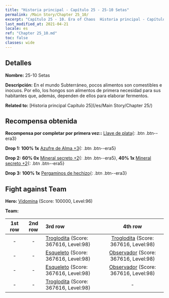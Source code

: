 ```yaml
---
title: "Historia principal - Capítulo 25 - 25-10 Setas"
permalink: /Main Story/Chapter 25_10/
excerpt: "Capítulo 25 - 10. Era of Chaos  Historia principal - Capítulo 25_10. 25-10 Setas"
last_modified_at: 2021-04-21
locale: es
ref: "Chapter 25_10.md"
toc: false
classes: wide
---
```


## Detalles

 **Nombre:** 25-10 Setas

 **Descripción:** En el mundo Subterráneo, pocos alimentos son comestibles e inocuos. Por ello, los hongos son alimentos de primera necesidad para sus habitantes que, además, dependen de ellos para elaborar fermentos.

 **Related to:** [Historia principal Capítulo 25](/es/Main Story/Chapter 25/)

## Recompensa obtenida

 **Recompensa por completar por primera vez::** [Llave de plata](/es/Items/con_693/){: .btn .btn--era3}

 **Drop 1:** **100% 1x** [Azufre de Alma +3](/es/Items/mat_85/){: .btn .btn--era5}

 **Drop 2:** **60% 0x** [Mineral secreto +2](/es/Items/mat_75/){: .btn .btn--era5}, **40% 1x** [Mineral secreto +2](/es/Items/mat_75/){: .btn .btn--era5}

 **Drop 3:** **100% 1x** [Pergaminos de hechizo](/es/Items/con_694/){: .btn .btn--era3}


## Fight against Team
 **Hero:** [Vidomina](/es/heroes/Vidomina/) (Score: 100000, Level:96)

 **Team:**


  | 1st row | 2nd row | 3rd row | 4th row |
  |:----:|:----:|:----|:----:|
  | - | - | [Troglodita](/es/units/Troglodyte/) (Score: 367616, Level:98)  | [Troglodita](/es/units/Troglodyte/) (Score: 367616, Level:98)  |
  | - | - | [Esqueleto](/es/units/Skeleton/) (Score: 367616, Level:98)  | [Observador](/es/units/Beholder/) (Score: 367616, Level:98)  |
  | - | - | [Esqueleto](/es/units/Skeleton/) (Score: 367616, Level:98)  | [Observador](/es/units/Beholder/) (Score: 367616, Level:98)  |
  | - | - | [Troglodita](/es/units/Troglodyte/) (Score: 367616, Level:98)  | - |


